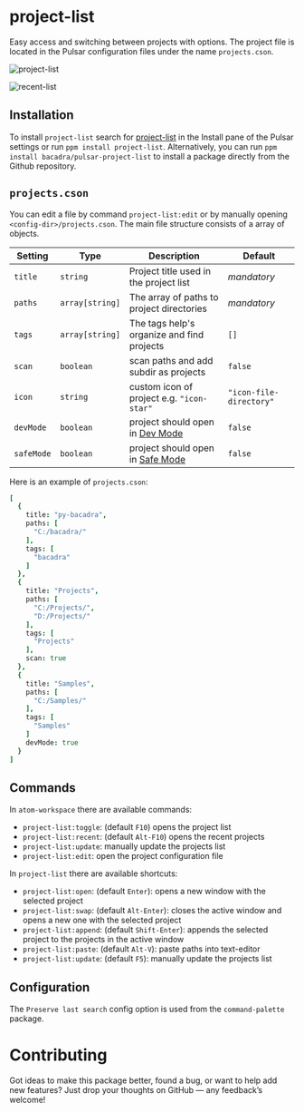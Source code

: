 # project-list

Easy access and switching between projects with options. The project file is located in the Pulsar configuration files under the name `projects.cson`.

![project-list](https://github.com/bacadra/pulsar-project-list/raw/master/assets/project-list.png)

![recent-list](https://github.com/bacadra/pulsar-project-list/raw/master/assets/recent-list.png)

## Installation

To install `project-list` search for [project-list](https://web.pulsar-edit.dev/packages/project-list) in the Install pane of the Pulsar settings or run `ppm install project-list`. Alternatively, you can run `ppm install bacadra/pulsar-project-list` to install a package directly from the Github repository.

## `projects.cson`

You can edit a file by command `project-list:edit` or by manually opening `<config-dir>/projects.cson`. The main file structure consists of a array of objects.

Setting | Type | Description | Default
-|-|-|-
`title` | `string` | Project title used in the project list | *mandatory*
`paths` | `array[string]` | The array of paths to project directories | *mandatory*
`tags` | `array[string]` | The tags help's organize and find projects | `[]`
`scan` | `boolean` | scan paths and add subdir as projects | `false`
`icon` | `string` | custom icon of project e.g. `"icon-star"` | `"icon-file-directory"`
`devMode` | `boolean` | project should open in [Dev Mode](https://pulsar-edit.dev/docs/launch-manual/sections/core-hacking/#running-in-development-mode) | `false`
`safeMode` | `boolean` | project should open in [Safe Mode](https://pulsar-edit.dev/docs/launch-manual/sections/core-hacking/#using-safe-mode) | `false`

Here is an example of `projects.cson`:

```cson
[
  {
    title: "py-bacadra",
    paths: [
      "C:/bacadra/"
    ],
    tags: [
      "bacadra"
    ]
  },
  {
    title: "Projects",
    paths: [
      "C:/Projects/",
      "D:/Projects/"
    ],
    tags: [
      "Projects"
    ],
    scan: true
  },
  {
    title: "Samples",
    paths: [
      "C:/Samples/"
    ],
    tags: [
      "Samples"
    ]
    devMode: true
  }
]
```

## Commands

In `atom-workspace` there are available commands:

- `project-list:toggle`: (default `F10`) opens the project list
- `project-list:recent`: (default `Alt-F10`) opens the recent projects
- `project-list:update`: manually update the projects list
- `project-list:edit`: open the project configuration file

In `project-list` there are available shortcuts:

- `project-list:open`: (default `Enter`): opens a new window with the selected project
- `project-list:swap`: (default `Alt-Enter`): closes the active window and opens a new one with the selected project
- `project-list:append`: (default `Shift-Enter`): appends the selected project to the projects in the active window
- `project-list:paste`: (default `Alt-V`): paste paths into text-editor
- `project-list:update`: (default `F5`): manually update the projects list

## Configuration

The `Preserve last search` config option is used from the `command-palette` package.

# Contributing

Got ideas to make this package better, found a bug, or want to help add new features? Just drop your thoughts on GitHub — any feedback’s welcome!
